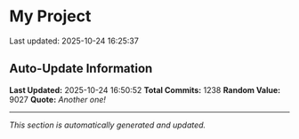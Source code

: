 # My Project


Last updated: 2025-10-24 16:25:37





























































































































































































































































































































































































































































































































































































































































































































































































































































































































































































































































































































































































































































































































































































































































































































































































































































































## Auto-Update Information

**Last Updated:** 2025-10-24 16:50:52
**Total Commits:** 1238
**Random Value:** 9027
**Quote:** _Another one!_

---
_This section is automatically generated and updated._